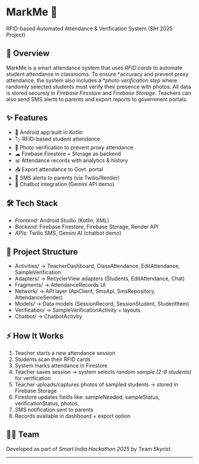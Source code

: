 # MarkMe 📌  
RFID-based Automated Attendance & Verification System (SIH 2025 Project)

## 🚀 Overview  
MarkMe is a smart attendance system that uses *RFID cards* to automate student attendance in classrooms. To ensure *accuracy and prevent proxy attendance, the system also includes a **photo verification step* where randomly selected students must verify their presence with photos. All data is stored securely in *Firebase Firestore* and *Firebase Storage*. Teachers can also send SMS alerts to parents and export reports to government portals.

## ✨ Features  
- 📲 Android app built in *Kotlin*  
- 🏷 RFID-based student attendance  
- 📸 Photo verification to prevent proxy attendance  
- ☁ Firebase Firestore + Storage as backend  
- 📊 Attendance records with analytics & history  
- 📤 Export attendance to Govt. portal  
- 📩 SMS alerts to parents (via Twilio/Render)  
- 🤖 Chatbot integration (Gemini API demo)  

## 🛠 Tech Stack  
- *Frontend*: Android Studio (Kotlin, XML)  
- *Backend*: Firebase Firestore, Firebase Storage, Render API  
- *APIs*: Twilio SMS, Gemini AI (chatbot demo)  

## 📂 Project Structure  
- Activities/ → TeacherDashboard, ClassAttendance, EditAttendance, SampleVerification  
- Adapters/ → RecyclerView adapters (Students, EditAttendance, Chat)  
- Fragments/ → AttendanceRecords UI  
- Network/ → API layer (ApiClient, SmsApi, SmsRepository, AttendanceSender)  
- Models/ → Data models (SessionRecord, SessionStudent, StudentItem)  
- Verification/ → SampleVerificationActivity + layouts  
- Chatbot/ → ChatbotActivity  

## ⚡ How It Works  
1. Teacher starts a new attendance session  
2. Students scan their RFID cards  
3. System marks attendance in Firestore  
4. Teacher saves session → system selects *random sample (2–8 students)* for verification  
5. Teacher uploads/captures photos of sampled students → stored in Firebase Storage  
6. Firestore updates fields like: sampleNeeded, sampleStatus, verificationStatus, photos.<studentId>  
7. SMS notification sent to parents 
8. Records available in dashboard + export option  

## 👨‍💻 Team  
Developed as part of *Smart India Hackathon 2025* by Team *Skyrist*.

---
